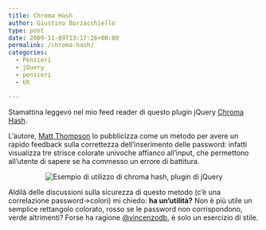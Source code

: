 ```yaml
---
title: Chroma Hash
author: Giustino Borzacchiello
type: post
date: 2009-11-09T13:17:26+00:00
permalink: /chroma-hash/
categories:
  - Pensieri
  - jQuery
  - pensieri
  - UX

---
```

Stamattina leggevo nel mio feed reader di questo plugin jQuery [Chroma Hash][1].

L&#8217;autore, [Matt Thompson][2] lo pubblicizza come un metodo per avere un rapido feedback sulla correttezza dell&#8217;inserimento delle password: infatti visualizza tre strisce colorate univoche affianco all&#8217;input, che permettono all&#8217;utente di sapere se ha commesso un errore di battitura.

<!--more-->

<p style="text-align: center;">
  <img class="size-full wp-image-303 aligncenter" title="chromahash example" src="https://i2.wp.com/giustino.blog/wp-content/uploads/2009/11/chromahash.png?w=1100" alt="Esempio di utilizzo di chroma hash, plugin di jQuery" data-recalc-dims="1" />
</p>

Aldilà delle discussioni sulla sicurezza di questo metodo (c&#8217;è una correlazione password->colori) mi chiedo: **ha un&#8217;utilità?** Non è più utile un semplice rettangolo colorato, rosso se le password non corrispondono, verde altrimenti? Forse ha ragione [@vincenzodb][3], è solo un esercizio di stile.

 [1]: http://mattt.github.com/Chroma-Hash/
 [2]: http://mattt.me
 [3]: http://meemi.com/JustB/445997